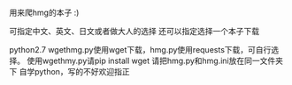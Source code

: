 ##### 
用来爬hmg的本子 :)

可指定中文、英文、日文或者做大人的选择
还可以指定选择一个本子下载

python2.7
wgethmg.py使用wget下载，hmg.py使用requests下载，可自行选择。
使用wgethmy.py请pip install wget
请把hmg.py和hmg.ini放在同一文件夹下
自学python，写的不好欢迎指正
